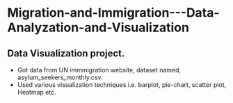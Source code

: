 # Migration-and-Immigration---Data-Analyzation-and-Visualization

## Data Visualization project. 

- Got data from UN immmigration website, dataset named, asylum_seekers_monthly.csv.  
- Used various visualization techniques i.e. barplot, pie-chart, scatter plot, Heatmap etc. 
